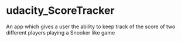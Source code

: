 # udacity_ScoreTracker
An app which gives a user the ability to keep track of the score of two different players playing a Snooker like game
